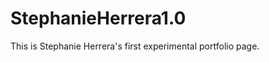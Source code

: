 StephanieHerrera1.0
===================

This is Stephanie Herrera's first experimental portfolio page. 
